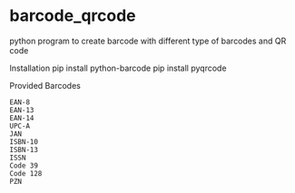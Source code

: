 # barcode_qrcode
python program to create barcode with different type of barcodes and QR code

Installation
pip install python-barcode
pip install pyqrcode


Provided Barcodes

    EAN-8
    EAN-13
    EAN-14
    UPC-A
    JAN
    ISBN-10
    ISBN-13
    ISSN
    Code 39
    Code 128
    PZN

